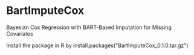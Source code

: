 # BartImputeCox
 Bayesian Cox Regression with BART-Based Imputation for Missing Covariates

Install the package in R by
 install.packages("BartImputeCox_0.1.0.tar.gz")
